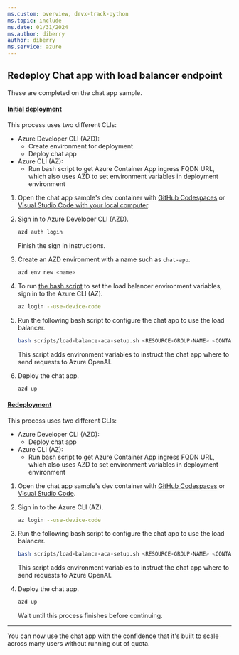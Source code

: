 ```yaml
---
ms.custom: overview, devx-track-python
ms.topic: include
ms.date: 01/31/2024
ms.author: diberry
author: diberry
ms.service: azure
---
```


## Redeploy Chat app with load balancer endpoint

These are completed on the chat app sample. 

#### [Initial deployment](#tab/initial-deployment)

This process uses two different CLIs:

* Azure Developer CLI (AZD): 
    * Create environment for deployment
    * Deploy chat app 
* Azure CLI (AZ):
    * Run bash script to get Azure Container App ingress FQDN URL, which also uses AZD to set environment variables in deployment environment

1. Open the chat app sample's dev container with [GitHub Codespaces](https://codespaces.new/Azure-Samples/azure-search-openai-demo) or [Visual Studio Code with your local computer](https://vscode.dev/redirect?url=vscode://ms-vscode-remote.remote-containers/cloneInVolume?url=https://github.com/azure-samples/azure-search-openai-demo).

1. Sign in to Azure Developer CLI (AZD).

    ```bash
    azd auth login
    ```

    Finish the sign in instructions.

1. Create an AZD environment with a name such as `chat-app`.

    ```bash
    azd env new <name>
    ```

1. To run [the bash script](https://github.com/Azure-Samples/azure-search-openai-demo/blob/main/scripts/load-balance-aca-setup.sh) to set the load balancer environment variables, sign in to the Azure CLI (AZ).

    ```bash
    az login --use-device-code
    ```

1. Run the following bash script to configure the chat app to use the load balancer.

    ```bash
    bash scripts/load-balance-aca-setup.sh <RESOURCE-GROUP-NAME> <CONTAINER-APP-URL>
    ```

    This script adds environment variables to instruct the chat app where to send requests to Azure OpenAI. 

1. Deploy the chat app.

    ```bash
    azd up
    ```

#### [Redeployment](#tab/redeployment)

This process uses two different CLIs:

* Azure Developer CLI (AZD): 
    * Deploy chat app 
* Azure CLI (AZ):
    * Run bash script to get Azure Container App ingress FQDN URL, which also uses AZD to set environment variables in deployment environment


1. Open the chat app sample's dev container with [GitHub Codespaces](https://codespaces.new/Azure-Samples/azure-search-openai-demo) or [Visual Studio Code](https://vscode.dev/redirect?url=vscode://ms-vscode-remote.remote-containers/cloneInVolume?url=https://github.com/azure-samples/azure-search-openai-demo).

1. Sign in to the Azure CLI (AZ).

    ```bash
    az login --use-device-code
    ```

1. Run the following bash script to configure the chat app to use the load balancer.

    ```bash
    bash scripts/load-balance-aca-setup.sh <RESOURCE-GROUP-NAME> <CONTAINER-APP-URL>
    ```

    This script adds environment variables to instruct the chat app where to send requests to Azure OpenAI. 

1. Deploy the chat app.

    ```bash
    azd up
    ```
    
    Wait until this process finishes before continuing.

---

You can now use the chat app with the confidence that it's built to scale across many users without running out of quota. 

